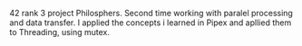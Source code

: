 42 rank 3 project Philosphers.
Second time working with paralel processing and data transfer. I applied the concepts i learned in Pipex and apllied them to Threading, using mutex.
